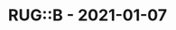 ---
layout: post
title: RUG::B - 2021-01-07
datetime: 2021-01-07 19:00:00.000000000 +01:00
name: RUG::B
external_url: https://www.rug-b.de/events/ruby-usergroup-berlin-januar-2021-645
---